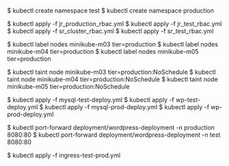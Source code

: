 $ kubectl create namespace test
$ kubectl create namespace production

$ kubectl apply -f jr_production_rbac.yml
$ kubectl apply -f jr_test_rbac.yml
$ kubectl apply -f sr_cluster_rbac.yml
$ kubectl apply -f sr_test_rbac.yml

$ kubectl label nodes minikube-m03 tier=production
$ kubectl label nodes minikube-m04 tier=production
$ kubectl label nodes minikube-m05 tier=production

$ kubectl taint node minikube-m03 tier=production:NoSchedule
$ kubectl taint node minikube-m04 tier=production:NoSchedule
$ kubectl taint node minikube-m05 tier=production:NoSchedule

$ kubectl apply -f mysql-test-deploy.yml
$ kubectl apply -f wp-test-deploy.yml
$ kubectl apply -f mysql-prod-deploy.yml
$ kubectl apply -f wp-prod-deploy.yml

$ kubectl port-forward deployment/wordpress-deployment -n production 8080:80 
$ kubectl port-forward deployment/wordpress-deployment -n test 8080:80 

$ kubectl apply -f ingress-test-prod.yml
